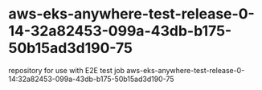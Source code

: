 # aws-eks-anywhere-test-release-0-14-32a82453-099a-43db-b175-50b15ad3d190-75
repository for use with E2E test job aws-eks-anywhere-test-release-0-14:32a82453-099a-43db-b175-50b15ad3d190-75
